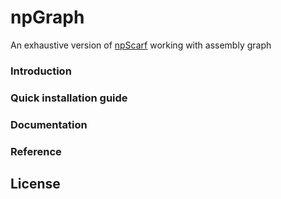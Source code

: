 # npGraph
An exhaustive version of [npScarf](https://github.com/mdcao/npScarf) working with assembly graph
### Introduction


### Quick installation guide


### Documentation


### Reference


## License
